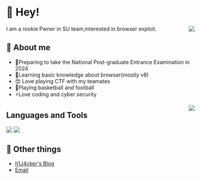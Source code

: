 # 👋 Hey!

<img align="right" src="https://github-readme-stats.vercel.app/api?username=Survive2&show_icons=true&icon_color=0366d6&text_color=24292e&bg_color=ffffff&hide_title=true" />

I am a rookie Pwner in SU team,interested in browser exploit.

## 💬 About me

<!-- * has a black childhood depicted in 300,000 words, may hit the bottom line then go crazy by incident, if this happens, please forgive me, I'm very sorry about that. -->
* 🌱Preparing to take the National Post-graduate Entrance Examination in 2024
* 🔭Learning basic knowledge about browser(mostly v8)
* :heart_eyes: Love playing CTF with my teamates 
* 🥅Playing basketball and football
* ⚡Love coding and cyber security

<img align="right" src="https://github-readme-stats.vercel.app/api/top-langs/?username=Survive2&layout=compact"/>

## Languages and Tools
![](https://camo.githubusercontent.com/f82a703a667f5ac47383b498bc733369523147b3ecabaa4323e0a660b7a2724d/68747470733a2f2f7777772e766563746f726c6f676f2e7a6f6e652f6c6f676f732f6a6176612f6a6176612d617232312e737667)
![]([https://www.google.com/url?sa=i&url=https%3A%2F%2Fzh.wikipedia.org%2Fwiki%2FC%252B%252B&psig=AOvVaw1aMJzNRHTZvt6Ee7hmyGfK&ust=1671792542271000&source=images&cd=vfe&ved=0CBAQjRxqFwoTCJjegt2GjfwCFQAAAAAdAAAAABAD](https://zh.wikipedia.org/wiki/C%2B%2B#/media/File:ISO_C++_Logo.svg))

## 📮 Other things
- [h1J4cker's Blog](https://survive2.github.io)
- [Email](0xh1j4cker@gmail.com)
